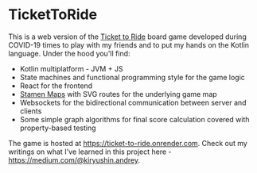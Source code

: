 # TicketToRide
This is a web version of the [Ticket to Ride](https://www.daysofwonder.com/tickettoride/en/) board game developed during COVID-19 times to play with my friends and to put my hands on the Kotlin language. Under the hood you'll find:
* Kotlin multiplatform - JVM + JS
* State machines and functional programming style for the game logic
* React for the frontend
* [Stamen Maps](http://maps.stamen.com/) with SVG routes for the underlying game map
* Websockets for the bidirectional communication between server and clients
* Some simple graph algorithms for final score calculation covered with property-based testing

The game is hosted at https://ticket-to-ride.onrender.com.
Check out my writings on what I've learned in this project here - https://medium.com/@kiryushin.andrey.
